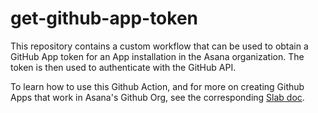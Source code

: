 # get-github-app-token

This repository contains a custom workflow that can be used to obtain a GitHub App token for an App
installation in the Asana organization. The token is then used to authenticate with the GitHub API.

To learn how to use this Github Action, and for more on creating Github Apps that work in Asana's
Github Org, see the corresponding [Slab doc](https://asana.slab.com/posts/github-apps-nk1td7o8).
